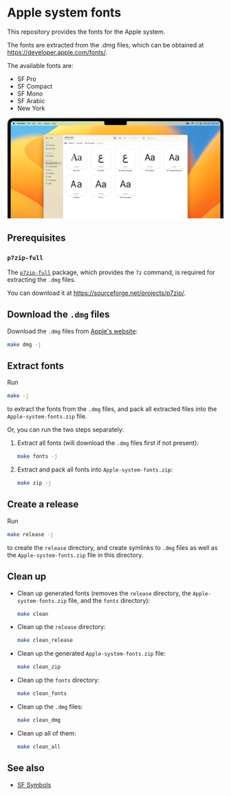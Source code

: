 # Apple system fonts

This repository provides the fonts for the Apple system.

The fonts are extracted from the .dmg files, which can be obtained at https://developer.apple.com/fonts/.

The available fonts are:
* SF Pro
* SF Compact
* SF Mono
* SF Arabic
* New York

![](fonts-hero-large_2x.png)

## Prerequisites

### `p7zip-full`

The [`p7zip-full`](https://p7zip.sourceforge.net/) package, which provides the `7z` command, is required for extracting the `.dmg` files.

You can download it at https://sourceforge.net/projects/p7zip/.

## Download the `.dmg` files

Download the `.dmg` files from [Apple's website](https://developer.apple.com/fonts/):

```bash
make dmg -j
```

## Extract fonts

Run

```bash
make -j
```

to extract the fonts from the `.dmg` files, and pack all extracted files into the `Apple-system-fonts.zip` file.

Or, you can run the two steps separately:

1. Extract all fonts (will download the `.dmg` files first if not present):

    ```bash
    make fonts -j
    ```
2. Extract and pack all fonts into `Apple-system-fonts.zip`:

    ```bash
    make zip -j
    ```

## Create a release

Run

```bash
make release -j
```

to create the `release` directory, and create symlinks to `.dmg` files as well as the `Apple-system-fonts.zip` file in this directory.


## Clean up

* Clean up generated fonts (removes the `release` directory, the `Apple-system-fonts.zip` file, and the `fonts` directory):

    ```bash
    make clean
    ```
* Clean up the `release` directory:

    ```bash
    make clean_release
    ```
* Clean up the generated `Apple-system-fonts.zip` file:

    ```bash
    make clean_zip
    ```
* Clean up the `fonts` directory:

    ```bash
    make clean_fonts
    ```
* Clean up the `.dmg` files:

    ```bash
    make clean_dmg
    ```
* Clean up all of them:

    ```bash
    make clean_all
    ```

## See also

* [SF Symbols](https://github.com/mobiledesres/SF-Symbols)